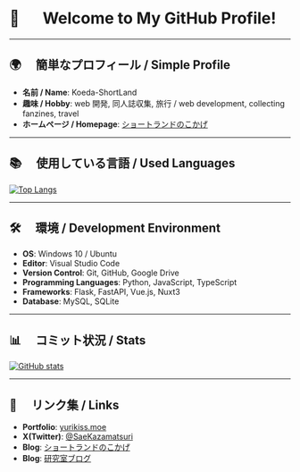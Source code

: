 # 👋 　 Welcome to My GitHub Profile!

---

## 🌍 　簡単なプロフィール / Simple Profile

-   **名前 / Name**: Koeda-ShortLand
-   **趣味 / Hobby**: web 開発, 同人誌収集, 旅行 / web development, collecting fanzines, travel
-   **ホームページ / Homepage**: [ショートランドのこかげ](https://sae-chan.net/)

---

## 📚 　使用している言語 / Used Languages

[![Top Langs](https://github-readme-stats.vercel.app/api/top-langs/?username=Koeda-ShortLand&layout=compact)](https://github.com/Koeda-ShortLand/github-readme-stats)

---

## 🛠️ 　環境 / Development Environment

-   **OS**: Windows 10 / Ubuntu
-   **Editor**: Visual Studio Code
-   **Version Control**: Git, GitHub, Google Drive
-   **Programming Languages**: Python, JavaScript, TypeScript
-   **Frameworks**: Flask, FastAPI, Vue.js, Nuxt3
-   **Database**: MySQL, SQLite

---

## 📊 　コミット状況 / Stats

[![GitHub stats](https://github-readme-stats.vercel.app/api?username=Koeda-ShortLand&show_icons=true&theme=tokyonight&count_private=true)](https://github.com/Koeda-ShortLand/github-readme-stats)

---

## 🔗 　リンク集 / Links

-   **Portfolio**: [yurikiss.moe](https://yurikiss.moe/)
-   **X(Twitter)**: [@SaeKazamatsuri](https://x.com/SaeKazamatsuri)
-   **Blog**: [ショートランドのこかげ](https://sae-chan.net/)
-   **Blog**: [研究室ブログ](https://nksg.net/lab/blog/)
